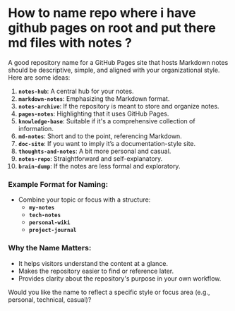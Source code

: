# How to name repo where i have github pages on root and put there md files with notes ?

A good repository name for a GitHub Pages site that hosts Markdown notes should be descriptive, simple, and aligned with your organizational style. Here are some ideas:

1. **`notes-hub`**: A central hub for your notes.
2. **`markdown-notes`**: Emphasizing the Markdown format.
3. **`notes-archive`**: If the repository is meant to store and organize notes.
4. **`pages-notes`**: Highlighting that it uses GitHub Pages.
5. **`knowledge-base`**: Suitable if it's a comprehensive collection of information.
6. **`md-notes`**: Short and to the point, referencing Markdown.
7. **`doc-site`**: If you want to imply it’s a documentation-style site.
8. **`thoughts-and-notes`**: A bit more personal and casual.
9. **`notes-repo`**: Straightforward and self-explanatory.
10. **`brain-dump`**: If the notes are less formal and exploratory.

### Example Format for Naming:

-   Combine your topic or focus with a structure:
    -   **`my-notes`**
    -   **`tech-notes`**
    -   **`personal-wiki`**
    -   **`project-journal`**

### Why the Name Matters:

-   It helps visitors understand the content at a glance.
-   Makes the repository easier to find or reference later.
-   Provides clarity about the repository's purpose in your own workflow.

Would you like the name to reflect a specific style or focus area (e.g., personal, technical, casual)?
